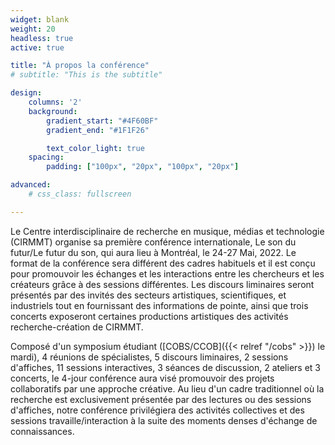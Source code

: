```yaml
--- 
widget: blank
weight: 20
headless: true
active: true

title: "À propos la conférence"
# subtitle: "This is the subtitle"

design:
    columns: '2'
    background:
        gradient_start: "#4F60BF"
        gradient_end: "#1F1F26"

        text_color_light: true
    spacing: 
        padding: ["100px", "20px", "100px", "20px"]

advanced:
    # css_class: fullscreen

---
```

Le Centre interdisciplinaire de recherche en musique, médias et technologie (CIRMMT) organise sa première conférence internationale, Le son du futur/Le futur du son, qui aura lieu à Montréal, le 24-27 Mai, 2022. Le format de la conférence sera différent des cadres habituels et il est conçu pour promouvoir les échanges et les interactions entre les chercheurs et les créateurs grâce à des sessions différentes. Les discours liminaires seront présentés par des invités des secteurs artistiques, scientifiques, et industriels tout en fournissant des informations de pointe, ainsi que trois concerts exposeront certaines productions artistiques des activités recherche-création de CIRMMT.

Composé d'un symposium étudiant ([COBS/CCOB]({{< relref "/cobs" >}}) le mardi), 4 réunions de spécialistes, 5 discours liminaires, 2 sessions d'affiches, 11 sessions interactives, 3 séances de discussion, 2 ateliers et 3 concerts, le 4-jour conférence aura visé promouvoir des projets collaboratifs par une approche créative. Au lieu d'un cadre traditionnel où la recherche est exclusivement présentée par des lectures ou des sessions d'affiches, notre conférence privilégiera des activités collectives et des sessions travaille/interaction à la suite des moments denses d'échange de connaissances.